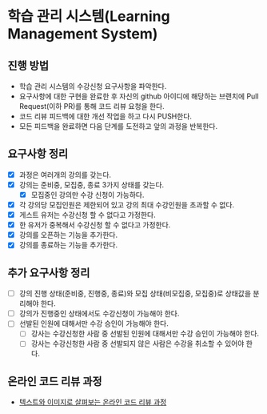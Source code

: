 # 학습 관리 시스템(Learning Management System)
## 진행 방법
* 학습 관리 시스템의 수강신청 요구사항을 파악한다.
* 요구사항에 대한 구현을 완료한 후 자신의 github 아이디에 해당하는 브랜치에 Pull Request(이하 PR)를 통해 코드 리뷰 요청을 한다.
* 코드 리뷰 피드백에 대한 개선 작업을 하고 다시 PUSH한다.
* 모든 피드백을 완료하면 다음 단계를 도전하고 앞의 과정을 반복한다.

## 요구사항 정리
- [x] 과정은 여러개의 강의를 갖는다.
- [x] 강의는 준비중, 모집중, 종료 3가지 상태를 갖는다.
  - [x] 모집중인 강의만 수강 신청이 가능하다.
- [x] 각 강의당 모집인원은 제한되어 있고 강의 최대 수강인원을 초과할 수 없다.
- [x] 게스트 유저는 수강신청 할 수 없다고 가정한다.
- [x] 한 유저가 중복해서 수강신청 할 수 없다고 가정한다.
- [x] 강의를 오픈하는 기능을 추가한다.
- [x] 강의를 종료하는 기능을 추가한다.

## 추가 요구사항 정리
- [ ] 강의 진행 상태(준비중, 진행중, 종료)와 모집 상태(비모집중, 모집중)로 상태값을 분리해야 한다.
- [ ] 강의가 진행중인 상태에서도 수강신청이 가능해야 한다.
- [ ] 선발된 인원에 대해서만 수강 승인이 가능해야 한다.
  - [ ] 강사는 수강신청한 사람 중 선발된 인원에 대해서만 수강 승인이 가능해야 한다.
  - [ ] 강사는 수강신청한 사람 중 선발되지 않은 사람은 수강을 취소할 수 있어야 한다.

## 온라인 코드 리뷰 과정
* [텍스트와 이미지로 살펴보는 온라인 코드 리뷰 과정](https://github.com/next-step/nextstep-docs/tree/master/codereview)
